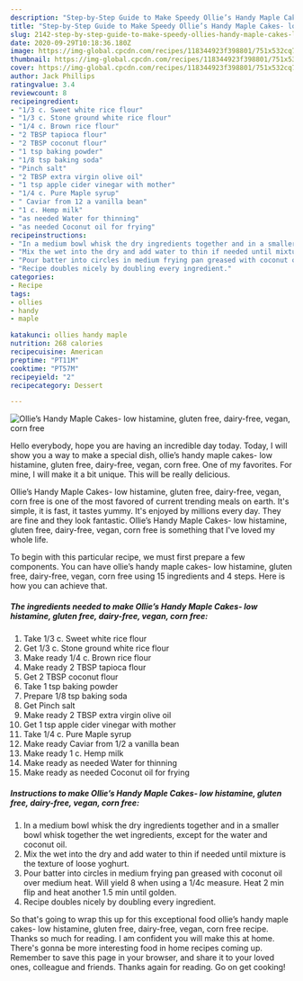 ```yaml
---
description: "Step-by-Step Guide to Make Speedy Ollie’s Handy Maple Cakes- low histamine, gluten free, dairy-free, vegan, corn free"
title: "Step-by-Step Guide to Make Speedy Ollie’s Handy Maple Cakes- low histamine, gluten free, dairy-free, vegan, corn free"
slug: 2142-step-by-step-guide-to-make-speedy-ollies-handy-maple-cakes-low-histamine-gluten-free-dairy-free-vegan-corn-free
date: 2020-09-29T10:18:36.180Z
image: https://img-global.cpcdn.com/recipes/118344923f398801/751x532cq70/ollies-handy-maple-cakes-low-histamine-gluten-free-dairy-free-vegan-corn-free-recipe-main-photo.jpg
thumbnail: https://img-global.cpcdn.com/recipes/118344923f398801/751x532cq70/ollies-handy-maple-cakes-low-histamine-gluten-free-dairy-free-vegan-corn-free-recipe-main-photo.jpg
cover: https://img-global.cpcdn.com/recipes/118344923f398801/751x532cq70/ollies-handy-maple-cakes-low-histamine-gluten-free-dairy-free-vegan-corn-free-recipe-main-photo.jpg
author: Jack Phillips
ratingvalue: 3.4
reviewcount: 8
recipeingredient:
- "1/3 c. Sweet white rice flour"
- "1/3 c. Stone ground white rice flour"
- "1/4 c. Brown rice flour"
- "2 TBSP tapioca flour"
- "2 TBSP coconut flour"
- "1 tsp baking powder"
- "1/8 tsp baking soda"
- "Pinch salt"
- "2 TBSP extra virgin olive oil"
- "1 tsp apple cider vinegar with mother"
- "1/4 c. Pure Maple syrup"
- " Caviar from 12 a vanilla bean"
- "1 c. Hemp milk"
- "as needed Water for thinning"
- "as needed Coconut oil for frying"
recipeinstructions:
- "In a medium bowl whisk the dry ingredients together and in a smaller bowl whisk together the wet ingredients, except for the water and coconut oil."
- "Mix the wet into the dry and add water to thin if needed until mixture is the texture of loose yoghurt."
- "Pour batter into circles in medium frying pan greased with coconut oil over medium heat. Will yield 8 when using a 1/4c measure. Heat 2 min flip and heat another 1.5 min until golden."
- "Recipe doubles nicely by doubling every ingredient."
categories:
- Recipe
tags:
- ollies
- handy
- maple

katakunci: ollies handy maple 
nutrition: 268 calories
recipecuisine: American
preptime: "PT11M"
cooktime: "PT57M"
recipeyield: "2"
recipecategory: Dessert

---
```



![Ollie’s Handy Maple Cakes- low histamine, gluten free, dairy-free, vegan, corn free](https://img-global.cpcdn.com/recipes/118344923f398801/751x532cq70/ollies-handy-maple-cakes-low-histamine-gluten-free-dairy-free-vegan-corn-free-recipe-main-photo.jpg)

Hello everybody, hope you are having an incredible day today. Today, I will show you a way to make a special dish, ollie’s handy maple cakes- low histamine, gluten free, dairy-free, vegan, corn free. One of my favorites. For mine, I will make it a bit unique. This will be really delicious.

Ollie’s Handy Maple Cakes- low histamine, gluten free, dairy-free, vegan, corn free is one of the most favored of current trending meals on earth. It's simple, it is fast, it tastes yummy. It's enjoyed by millions every day. They are fine and they look fantastic. Ollie’s Handy Maple Cakes- low histamine, gluten free, dairy-free, vegan, corn free is something that I've loved my whole life.




To begin with this particular recipe, we must first prepare a few components. You can have ollie’s handy maple cakes- low histamine, gluten free, dairy-free, vegan, corn free using 15 ingredients and 4 steps. Here is how you can achieve that.

<!--inarticleads1-->

##### The ingredients needed to make Ollie’s Handy Maple Cakes- low histamine, gluten free, dairy-free, vegan, corn free:

1. Take 1/3 c. Sweet white rice flour
1. Get 1/3 c. Stone ground white rice flour
1. Make ready 1/4 c. Brown rice flour
1. Make ready 2 TBSP tapioca flour
1. Get 2 TBSP coconut flour
1. Take 1 tsp baking powder
1. Prepare 1/8 tsp baking soda
1. Get Pinch salt
1. Make ready 2 TBSP extra virgin olive oil
1. Get 1 tsp apple cider vinegar with mother
1. Take 1/4 c. Pure Maple syrup
1. Make ready  Caviar from 1/2 a vanilla bean
1. Make ready 1 c. Hemp milk
1. Make ready as needed Water for thinning
1. Make ready as needed Coconut oil for frying




<!--inarticleads2-->

##### Instructions to make Ollie’s Handy Maple Cakes- low histamine, gluten free, dairy-free, vegan, corn free:

1. In a medium bowl whisk the dry ingredients together and in a smaller bowl whisk together the wet ingredients, except for the water and coconut oil.
1. Mix the wet into the dry and add water to thin if needed until mixture is the texture of loose yoghurt.
1. Pour batter into circles in medium frying pan greased with coconut oil over medium heat. Will yield 8 when using a 1/4c measure. Heat 2 min flip and heat another 1.5 min until golden.
1. Recipe doubles nicely by doubling every ingredient.




So that's going to wrap this up for this exceptional food ollie’s handy maple cakes- low histamine, gluten free, dairy-free, vegan, corn free recipe. Thanks so much for reading. I am confident you will make this at home. There's gonna be more interesting food in home recipes coming up. Remember to save this page in your browser, and share it to your loved ones, colleague and friends. Thanks again for reading. Go on get cooking!
